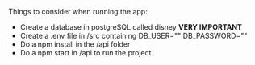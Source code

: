 Things to consider when running the app: 
- Create a database in postgreSQL called disney **VERY IMPORTANT**
- Create a .env file in /src containing DB_USER="" DB_PASSWORD="" 
- Do a npm install in the /api folder
- Do a npm start in /api to run the project